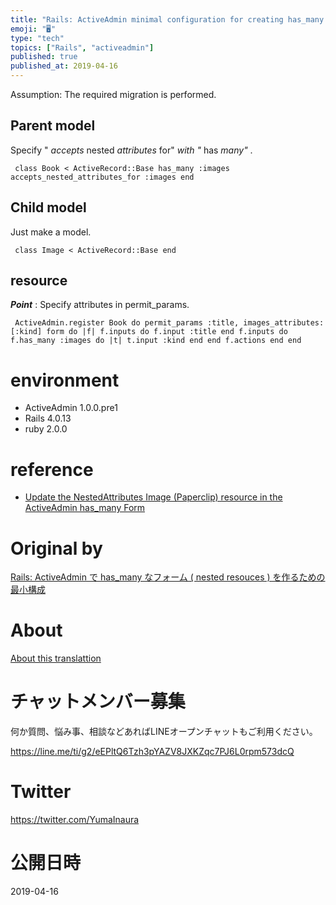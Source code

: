 ```yaml
---
title: "Rails: ActiveAdmin minimal configuration for creating has_many forms ("
emoji: "🖥"
type: "tech"
topics: ["Rails", "activeadmin"]
published: true
published_at: 2019-04-16
---
```


Assumption: The required migration is performed.

## Parent model 

Specify " _accepts_ nested _attributes_ for" _with "_ has _many"_ .

     class Book < ActiveRecord::Base has_many :images accepts_nested_attributes_for :images end 

## Child model 

Just make a model.

     class Image < ActiveRecord::Base end 

## resource 

**_Point_** : Specify attributes in permit\_params.

     ActiveAdmin.register Book do permit_params :title, images_attributes: [:kind] form do |f| f.inputs do f.input :title end f.inputs do f.has_many :images do |t| t.input :kind end end f.actions end end 

# environment 

- ActiveAdmin 1.0.0.pre1 
- Rails 4.0.13 
- ruby 2.0.0 

# reference 

- [Update the NestedAttributes Image (Paperclip) resource in the ActiveAdmin has\_many Form](http://qiita.com/yutackall/items/24da34d81902a139897f_) 


# Original by
[Rails: ActiveAdmin で has_many なフォーム ( nested resouces ) を作るための最小構成](https://qiita.com/Yinaura/items/e4cad1b59afe08b7de11)

# About

[About this translattion](https://qiita.com/YumaInaura/items/7f6fd1e9310a6816469a)








<!-- Update From Qiita API -->

# チャットメンバー募集


何か質問、悩み事、相談などあればLINEオープンチャットもご利用ください。

https://line.me/ti/g2/eEPltQ6Tzh3pYAZV8JXKZqc7PJ6L0rpm573dcQ





# Twitter


https://twitter.com/YumaInaura


<!-- Update From Qiita API -->



# 公開日時

2019-04-16
